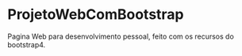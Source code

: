 # ProjetoWebComBootstrap
Pagina Web para desenvolvimento pessoal, feito com os recursos do bootstrap4.
